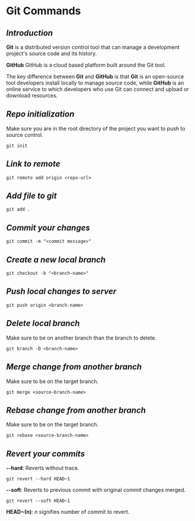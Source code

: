 # **Git Commands**

## _Introduction_
**Git** is a distributed version control tool that can manage a development project's source code and its history.

**GitHub** GitHub is a cloud based platform built around the Git tool.

The key difference between **Git** and **GitHub** is that **Git** is an open-source tool developers install locally to manage source code, while **GitHub** is an online service to which developers who use Git can connect and upload or download resources.

## _Repo initialization_
Make sure you are in the root directory of the project you want to push to source control.
```text
git init
```

## _Link to remote_
```text
git remote add origin <repo-url>
```

## _Add file to git_
```text
git add .
```

## _Commit your changes_
```text
git commit -m "<commit message>"
```

## _Create a new local branch_
```text
git checkout -b "<branch-name>"
```

## _Push local changes to server_
```text
git push origin <branch-name>
```

## _Delete local branch_
Make sure to be on another branch than the branch to delete.
```text
git branch -D <branch-name>
```

## _Merge change from another branch_
Make sure to be on the target branch.
```text
git merge <source-branch-name>
```

## _Rebase change from another branch_
Make sure to be on the target branch.
```text
git rebase <source-branch-name>
```

## _Revert your commits_
**--hard**: Reverts without trace.
```text
git revert --hard HEAD~1
```

**--soft**: Reverts to previous commit with original commit changes merged.
```text
git revert --soft HEAD~1
```
**HEAD~(n)**: _n_ signifies number of commit to revert.

